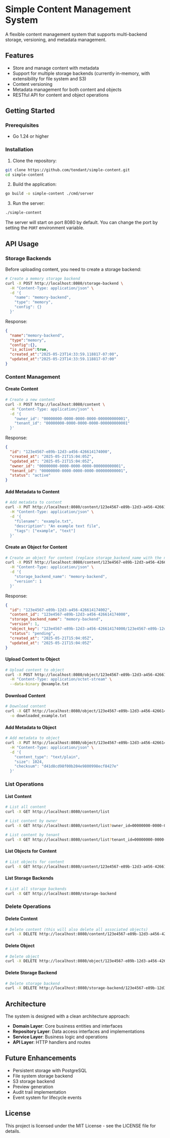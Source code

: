 # Simple Content Management System

A flexible content management system that supports multi-backend storage, versioning, and metadata management.

## Features

- Store and manage content with metadata
- Support for multiple storage backends (currently in-memory, with extensibility for file system and S3)
- Content versioning
- Metadata management for both content and objects
- RESTful API for content and object operations

## Getting Started

### Prerequisites

- Go 1.24 or higher

### Installation

1. Clone the repository:

```bash
git clone https://github.com/tendant/simple-content.git
cd simple-content
```

2. Build the application:

```bash
go build -o simple-content ./cmd/server
```

3. Run the server:

```bash
./simple-content
```

The server will start on port 8080 by default. You can change the port by setting the `PORT` environment variable.

## API Usage

### Storage Backends

Before uploading content, you need to create a storage backend:

```bash
# Create a memory storage backend
curl -X POST http://localhost:8080/storage-backend \
  -H "Content-Type: application/json" \
  -d '{
    "name": "memory-backend",
    "type": "memory",
    "config": {}
  }'
```
Response:

```json
{
  "name":"memory-backend",
  "type":"memory",
  "config":{},
  "is_active":true,
  "created_at":"2025-05-23T14:33:59.118817-07:00",
  "updated_at":"2025-05-23T14:33:59.118817-07:00"
}
```

### Content Management

#### Create Content

```bash
# Create a new content
curl -X POST http://localhost:8080/content \
  -H "Content-Type: application/json" \
  -d '{
    "owner_id": "00000000-0000-0000-0000-000000000001",
    "tenant_id": "00000000-0000-0000-0000-000000000001"
  }'
```

Response:

```json
{
  "id": "123e4567-e89b-12d3-a456-426614174000",
  "created_at": "2025-05-21T15:04:05Z",
  "updated_at": "2025-05-21T15:04:05Z",
  "owner_id": "00000000-0000-0000-0000-000000000001",
  "tenant_id": "00000000-0000-0000-0000-000000000001",
  "status": "active"
}
```

#### Add Metadata to Content

```bash
# Add metadata to content
curl -X PUT http://localhost:8080/content/123e4567-e89b-12d3-a456-426614174000/metadata \
  -H "Content-Type: application/json" \
  -d '{
    "filename": "example.txt",
    "description": "An example text file",
    "tags": ["example", "text"]
  }'
```

#### Create an Object for Content

```bash
# Create an object for content (replace storage_backend_name with the name from your storage backend creation)
curl -X POST http://localhost:8080/content/123e4567-e89b-12d3-a456-426614174000/objects \
  -H "Content-Type: application/json" \
  -d '{
    "storage_backend_name": "memory-backend",
    "version": 1
  }'
```

Response:

```json
{
  "id": "123e4567-e89b-12d3-a456-426614174002",
  "content_id": "123e4567-e89b-12d3-a456-426614174000",
  "storage_backend_name": "memory-backend",
  "version": 1,
  "object_key": "123e4567-e89b-12d3-a456-426614174000/123e4567-e89b-12d3-a456-426614174002",
  "status": "pending",
  "created_at": "2025-05-21T15:04:05Z",
  "updated_at": "2025-05-21T15:04:05Z"
}
```

#### Upload Content to Object

```bash
# Upload content to object
curl -X POST http://localhost:8080/object/123e4567-e89b-12d3-a456-426614174002/upload \
  -H "Content-Type: application/octet-stream" \
  --data-binary @example.txt
```

#### Download Content

```bash
# Download content
curl -X GET http://localhost:8080/object/123e4567-e89b-12d3-a456-426614174002/download \
  -o downloaded_example.txt
```

#### Add Metadata to Object

```bash
# Add metadata to object
curl -X PUT http://localhost:8080/object/123e4567-e89b-12d3-a456-426614174002/metadata \
  -H "Content-Type: application/json" \
  -d '{
    "content_type": "text/plain",
    "size": 1024,
    "checksum": "d41d8cd98f00b204e9800998ecf8427e"
  }'
```

### List Operations

#### List Content

```bash
# List all content
curl -X GET http://localhost:8080/content/list

# List content by owner
curl -X GET http://localhost:8080/content/list?owner_id=00000000-0000-0000-0000-000000000001

# List content by tenant
curl -X GET http://localhost:8080/content/list?tenant_id=00000000-0000-0000-0000-000000000001
```

#### List Objects for Content

```bash
# List objects for content
curl -X GET http://localhost:8080/content/123e4567-e89b-12d3-a456-426614174000/objects
```

#### List Storage Backends

```bash
# List all storage backends
curl -X GET http://localhost:8080/storage-backend
```

### Delete Operations

#### Delete Content

```bash
# Delete content (this will also delete all associated objects)
curl -X DELETE http://localhost:8080/content/123e4567-e89b-12d3-a456-426614174000
```

#### Delete Object

```bash
# Delete object
curl -X DELETE http://localhost:8080/object/123e4567-e89b-12d3-a456-426614174002
```

#### Delete Storage Backend

```bash
# Delete storage backend
curl -X DELETE http://localhost:8080/storage-backend/123e4567-e89b-12d3-a456-426614174001
```

## Architecture

The system is designed with a clean architecture approach:

- **Domain Layer**: Core business entities and interfaces
- **Repository Layer**: Data access interfaces and implementations
- **Service Layer**: Business logic and operations
- **API Layer**: HTTP handlers and routes

## Future Enhancements

- Persistent storage with PostgreSQL
- File system storage backend
- S3 storage backend
- Preview generation
- Audit trail implementation
- Event system for lifecycle events

## License

This project is licensed under the MIT License - see the LICENSE file for details.
